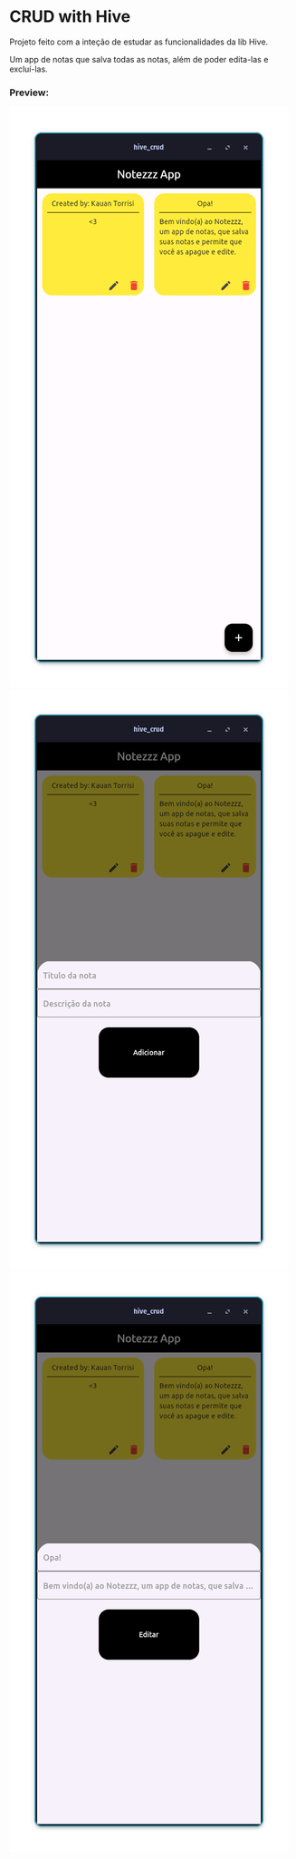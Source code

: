 # CRUD with Hive

Projeto feito com a inteção de estudar as funcionalidades da lib Hive.

Um app de notas que salva todas as notas, além de poder edita-las e excluí-las.

### Preview:
![Tela Inicial](lib/assets/TelaInicial.png)
![Tela Criar Nota](lib/assets/TelaCriarNota.png)
![Tela Editar Nota](lib/assets/TelaEditarNota.png)
